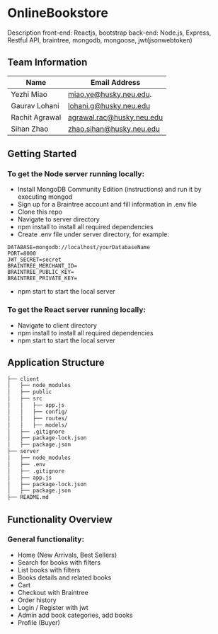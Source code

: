 # OnlineBookstore
Description
front-end: Reactjs, bootstrap
back-end: Node.js, Express, Restful API, braintree, mongodb, mongoose, jwt(jsonwebtoken)
## Team Information

| Name | Email Address                    |
| --------  | ---------------------- |
| Yezhi Miao |  miao.ye@husky.neu.edu. |
| Gaurav Lohani | lohani.g@husky.neu.edu  |
| Rachit Agrawal | agrawal.rac@husky.neu.edu |
| Sihan Zhao | zhao.sihan@husky.neu.edu |
## Getting Started

### To get the Node server running locally:

* Install MongoDB Community Edition (instructions) and run it by executing mongod
* Sign up for a Braintree account and fill information in .env file
* Clone this repo
* Navigate to server directory
* npm install to install all required dependencies
* Create .env file under server directory, for example:
```
DATABASE=mongodb://localhost/yourDatabaseName
PORT=8000
JWT_SECRET=secret
BRAINTREE_MERCHANT_ID=
BRAINTREE_PUBLIC_KEY=
BRAINTREE_PRIVATE_KEY=
```
* npm start to start the local server

### To get the React server running locally:

* Navigate to client directory
* npm install to install all required dependencies
* npm start to start the local server

## Application Structure


```bash
├── client
│   ├── node_modules 
│   ├── public    
│   ├── src
│   │   ├── app.js
│   │   ├── config/
│   │   ├── routes/
│   │   ├── models/
│   ├── .gitignore
│   ├── package-lock.json
│   ├── package.json
├── server
│   ├── node_modules 
│   ├── .env    
│   ├── .gitignore
│   ├── app.js
│   ├── package-lock.json
│   ├── package.json
├── README.md
```
## Functionality Overview


### General functionality:
* Home (New Arrivals, Best Sellers)
* Search for books with filters
* List books with filters
* Books details and related books
* Cart
* Checkout with Braintree
* Order history
* Login / Register with jwt
* Admin add book categories, add books
* Profile (Buyer)


